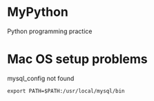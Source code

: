 MyPython
========

Python programming practice

Mac OS setup problems
====
mysql_config not found

    export PATH=$PATH:/usr/local/mysql/bin
